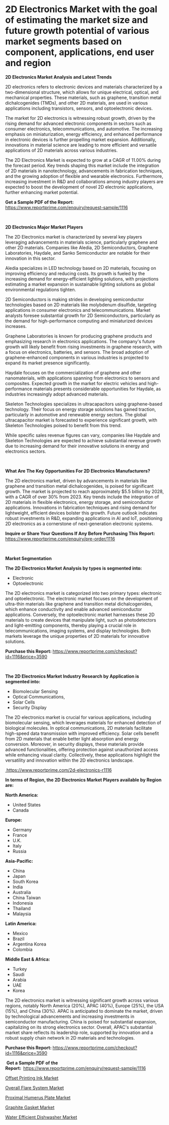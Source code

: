 <p><h1>2D Electronics Market with the goal of estimating the market size and future growth potential of various market segments based on component, applications, end user and region</h1></p><p><strong>2D Electronics Market Analysis and Latest Trends</strong></p>
<p><p>2D electronics refers to electronic devices and materials characterized by a two-dimensional structure, which allows for unique electrical, optical, and mechanical properties. These materials, such as graphene, transition metal dichalcogenides (TMDs), and other 2D materials, are used in various applications including transistors, sensors, and optoelectronic devices.</p><p>The market for 2D electronics is witnessing robust growth, driven by the rising demand for advanced electronic components in sectors such as consumer electronics, telecommunications, and automotive. The increasing emphasis on miniaturization, energy efficiency, and enhanced performance in electronic devices is further propelling market expansion. Additionally, innovations in material science are leading to more efficient and versatile applications of 2D materials across various industries.</p><p>The 2D Electronics Market is expected to grow at a CAGR of 11.00% during the forecast period. Key trends shaping this market include the integration of 2D materials in nanotechnology, advancements in fabrication techniques, and the growing adoption of flexible and wearable electronics. Furthermore, increasing investment in R&D and collaborations among industry players are expected to boost the development of novel 2D electronic applications, further enhancing market potential.</p></p>
<p><strong>Get a Sample PDF of the Report:&nbsp;</strong> <a href="https://www.reportprime.com/enquiry/request-sample/1116">https://www.reportprime.com/enquiry/request-sample/1116</a></p>
<p>&nbsp;</p>
<p><strong>2D Electronics Major Market Players</strong></p>
<p><p>The 2D Electronics market is characterized by several key players leveraging advancements in materials science, particularly graphene and other 2D materials. Companies like Aledia, 2D Semiconductors, Graphene Laboratories, Haydale, and Sanko Semiconductor are notable for their innovation in this sector.</p><p>Aledia specializes in LED technology based on 2D materials, focusing on improving efficiency and reducing costs. Its growth is fueled by the increasing demand for energy-efficient lighting solutions, with projections estimating a market expansion in sustainable lighting solutions as global environmental regulations tighten.</p><p>2D Semiconductors is making strides in developing semiconductor technologies based on 2D materials like molybdenum disulfide, targeting applications in consumer electronics and telecommunications. Market analysts foresee substantial growth for 2D Semiconductors, particularly as the demand for high-performance computing and miniaturized devices increases.</p><p>Graphene Laboratories is known for producing graphene products and emphasizing research in electronics applications. The company's future growth will likely benefit from rising investments in graphene research, with a focus on electronics, batteries, and sensors. The broad adoption of graphene-enhanced components in various industries is projected to expand its market presence significantly.</p><p>Haydale focuses on the commercialization of graphene and other nanomaterials, with applications spanning from electronics to sensors and composites. Expected growth in the market for electric vehicles and high-performance materials presents considerable opportunities for Haydale, as industries increasingly adopt advanced materials.</p><p>Skeleton Technologies specializes in ultracapacitors using graphene-based technology. Their focus on energy storage solutions has gained traction, particularly in automotive and renewable energy sectors. The global ultracapacitor market is forecasted to experience significant growth, with Skeleton Technologies poised to benefit from this trend.</p><p>While specific sales revenue figures can vary, companies like Haydale and Skeleton Technologies are expected to achieve substantial revenue growth due to increasing demand for their innovative solutions in energy and electronics sectors.</p></p>
<p>&nbsp;</p>
<p><strong>What Are The Key Opportunities For 2D Electronics Manufacturers?</strong></p>
<p><p>The 2D electronics market, driven by advancements in materials like graphene and transition metal dichalcogenides, is poised for significant growth. The market is projected to reach approximately $5.5 billion by 2028, with a CAGR of over 30% from 2023. Key trends include the integration of 2D materials in flexible electronics, energy storage, and semiconductor applications. Innovations in fabrication techniques and rising demand for lightweight, efficient devices bolster this growth. Future outlook indicates robust investments in R&D, expanding applications in AI and IoT, positioning 2D electronics as a cornerstone of next-generation electronic systems.</p></p>
<p><strong>Inquire or Share Your Questions If Any Before Purchasing This Report:</strong> <a href="https://www.reportprime.com/enquiry/pre-order/1116">https://www.reportprime.com/enquiry/pre-order/1116</a></p>
<p>&nbsp;</p>
<p><strong>Market Segmentation</strong></p>
<p><strong>The 2D Electronics Market Analysis by types is segmented into:</strong></p>
<p><ul><li>Electronic</li><li>Optoelectronic</li></ul></p>
<p><p>The 2D electronics market is categorized into two primary types: electronic and optoelectronic. The electronic market focuses on the development of ultra-thin materials like graphene and transition metal dichalcogenides, which enhance conductivity and enable advanced semiconductor applications. Conversely, the optoelectronic market harnesses these 2D materials to create devices that manipulate light, such as photodetectors and light-emitting components, thereby playing a crucial role in telecommunications, imaging systems, and display technologies. Both markets leverage the unique properties of 2D materials for innovative solutions.</p></p>
<p><strong>Purchase this Report:&nbsp;</strong><a href="https://www.reportprime.com/checkout?id=1116&price=3590">https://www.reportprime.com/checkout?id=1116&price=3590</a></p>
<p>&nbsp;</p>
<p><strong>The 2D Electronics Market Industry Research by Application is segmented into:</strong></p>
<p><ul><li>Biomolecular Sensing</li><li>Optical Communications,</li><li>Solar Cells</li><li>Security Display</li></ul></p>
<p><p>The 2D electronics market is crucial for various applications, including biomolecular sensing, which leverages materials for enhanced detection of biological molecules. In optical communications, 2D materials facilitate high-speed data transmission with improved efficiency. Solar cells benefit from 2D materials that enable better light absorption and energy conversion. Moreover, in security displays, these materials provide advanced functionalities, offering protection against unauthorized access while enhancing visual clarity. Collectively, these applications highlight the versatility and innovation within the 2D electronics landscape.</p></p>
<p><a href="https://www.reportprime.com/2d-electronics-r1116">&nbsp;https://www.reportprime.com/2d-electronics-r1116</a></p>
<p><strong>In terms of Region, the 2D Electronics Market Players available by Region are:</strong></p>
<p>
    <p> <strong> North America: </strong>
        <ul>
            <li>United States</li>
            <li>Canada</li>
        </ul>
        </p> 
    <p> <strong> Europe: </strong>
        <ul>
            <li>Germany</li>
            <li>France</li>
            <li>U.K.</li>
            <li>Italy</li>
            <li>Russia</li>
        </ul>
        </p> 
    <p> <strong> Asia-Pacific: </strong>
        <ul>
            <li>China</li>
            <li>Japan</li>
            <li>South Korea</li>
            <li>India</li>
            <li>Australia</li>
            <li>China Taiwan</li>
            <li>Indonesia</li>
            <li>Thailand</li>
            <li>Malaysia</li>
        </ul>
        </p> 
    <p> <strong> Latin America: </strong>
        <ul>
            <li>Mexico</li>
            <li>Brazil</li>
            <li>Argentina Korea</li>
            <li>Colombia</li>
        </ul>
        </p> 
    <p> <strong> Middle East & Africa: </strong>
        <ul>
            <li>Turkey</li>
            <li>Saudi</li>
            <li>Arabia</li>
            <li>UAE</li>
            <li>Korea</li>
        </ul>
    </p>
    </p>
<p><p>The 2D electronics market is witnessing significant growth across various regions, notably North America (20%), APAC (40%), Europe (25%), the USA (15%), and China (30%). APAC is anticipated to dominate the market, driven by technological advancements and increasing investments in semiconductor manufacturing. China is poised for substantial expansion, capitalizing on its strong electronics sector. Overall, APAC's substantial market share reflects its leadership role, supported by innovation and a robust supply chain network in 2D materials and technologies.</p></p>
<p><strong>Purchase this Report: </strong><a href="https://www.reportprime.com/checkout?id=1116&price=3590">https://www.reportprime.com/checkout?id=1116&price=3590</a></p>
<p>&nbsp;<strong>Get a Sample PDF of the Report:&nbsp;&nbsp;</strong><a href="https://www.reportprime.com/enquiry/request-sample/1116">https://www.reportprime.com/enquiry/request-sample/1116</a></p>
<p><strong></strong></p>
<p><p><a href="https://www.linkedin.com/pulse/strategic-market-insights-global-offset-printing-ink-2024-rtp2f?trackingId=Fzaq%2FtRSSuKqa71L7eG%2BDg%3D%3D">Offset Printing Ink Market</a></p><p><a href="https://issuu.com/reportprime-2/docs/overall-flare-system-market-size-20_0db779f261e0e2">Overall Flare System Market</a></p><p><a href="https://medium.com/@hernandezdorothy026/proximal-humerus-plate-market-size-share-analysis-growth-trends-forecasts-2024-2031-1451bce0f95d">Proximal Humerus Plate Market</a></p><p><a href="https://www.linkedin.com/pulse/graphite-gasket-market-size-share-trends-analysis-report-1jrsf?trackingId=Yf0PVOceTmWTDBRUtitSIg%3D%3D">Graphite Gasket Market</a></p><p><a href="https://medium.com/@shirleygreene26/global-market-pulse-trends-and-growth-analysis-in-water-efficient-dishwasher-market-forecasted-for-4dcf01be5428">Water Efficient Dishwasher Market</a></p></p>